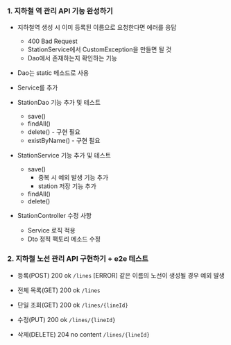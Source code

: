 ### 1. 지하철 역 관리 API 기능 완성하기
- 지하철역 생성 시 이미 등록된 이름으로 요청한다면 에러를 응답
    - 400 Bad Request
    - StationService에서 CustomException을 만들면 될 것
    - Dao에서 존재하는지 확인하는 기능

- Dao는 static 메소드로 사용
- Service를 추가


- StationDao 기능 추가 및 테스트
    - save()
    - findAll()
    - delete() - 구현 필요
    - existByName() - 구현 필요
- StationService 기능 추가 및 테스트
    - save()
        - 중복 시 예외 발생 기능 추가
        - station 저장 기능 추가
    - findAll()
    - delete()
- StationController 수정 사항
    - Service 로직 적용
    - Dto 정적 팩토리 메소드 수정

### 2. 지하철 노선 관리 API 구현하기 + e2e 테스트
- 등록(POST) 200 ok
  `/lines`
  [ERROR] 같은 이름의 노선이 생성될 경우 예외 발생

- 전체 목록(GET) 200 ok
  `/lines`

- 단일 조회(GET) 200 ok
  `/lines/{lineId}`

- 수정(PUT) 200 ok
  `/lines/{lineId}`

- 삭제(DELETE) 204 no content
  `/lines/{lineId}`
